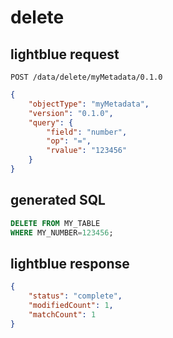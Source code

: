 # delete

## lightblue request
```
POST /data/delete/myMetadata/0.1.0
```
```json
{
    "objectType": "myMetadata",
    "version": "0.1.0",
    "query": {
        "field": "number",
        "op": "=",
        "rvalue": "123456"
    }
}
```

## generated SQL
```sql
DELETE FROM MY_TABLE
WHERE MY_NUMBER=123456;
```

## lightblue response
```json
{
    "status": "complete",
    "modifiedCount": 1,
    "matchCount": 1
}
```
